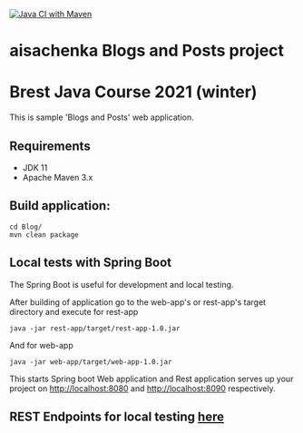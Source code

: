 [![Java CI with Maven](https://github.com/Brest-Java-Course-2021/aisachenka/actions/workflows/maven.yml/badge.svg)](https://github.com/Brest-Java-Course-2021/aisachenka/actions/workflows/maven.yml)
# aisachenka Blogs and Posts project

# Brest Java Course 2021 (winter)

This is sample 'Blogs and Posts' web application.

## Requirements

- JDK 11
- Apache Maven 3.x

## Build application:
```shell
cd Blog/
mvn clean package
```

## Local tests with Spring Boot

The Spring Boot is useful for development and local testing.

After building of application go to the web-app's or rest-app's target directory and execute 
for rest-app
```shell
java -jar rest-app/target/rest-app-1.0.jar
```
And for web-app
```shell
java -jar web-app/target/web-app-1.0.jar
```
This starts Spring boot Web application and Rest application serves up your project on [http://localhost:8080](http://localhost:8080) and [http://localhost:8090](http://localhost:8090) respectively.

## REST Endpoints for local testing [here](Blog/rest-app/README.md)